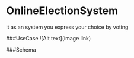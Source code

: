 # OnlineElectionSystem

it as an system you express your choice by voting 

###UseCase
![Alt text](image link)

###Schema
